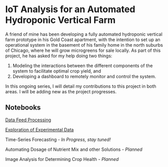 # IoT Analysis for an Automated Hydroponic Vertical Farm
A friend of mine has been developing a fully automated hydroponic vertical farm prototype in his Gold Coast apartment, 
with the intention to set up an operational system in the basement of his family home in the north suburbs of Chicago, 
where he will grow microgreens for sale locally. As part of this project, he has asked for my help doing two things:

1. Modeling the interactions between the different components of the system to facilitate optimal crop yield, and
2. Developing a dashboard to remotely monitor and control the system.  

In this ongoing series, I will detail my contributions to this project in both areas. I will be 
adding new as the project progresses.

## Notebooks

[Data Feed Processing](https://github.com/arosenblum1/arosenblum1/blob/main/Projects/Rosies_Farm/RF_DataProcessing.ipynb)

[Exploration of Experimental Data](https://github.com/arosenblum1/arosenblum1/blob/main/Projects/Rosies_Farm/RF_Exploration.ipynb)

Time-Series Forecasting - *In Progress, stay tuned!*

Automating Dosage of Nutrient Mix and other Solutions - *Planned*

Image Analysis for Determining Crop Health - *Planned*
